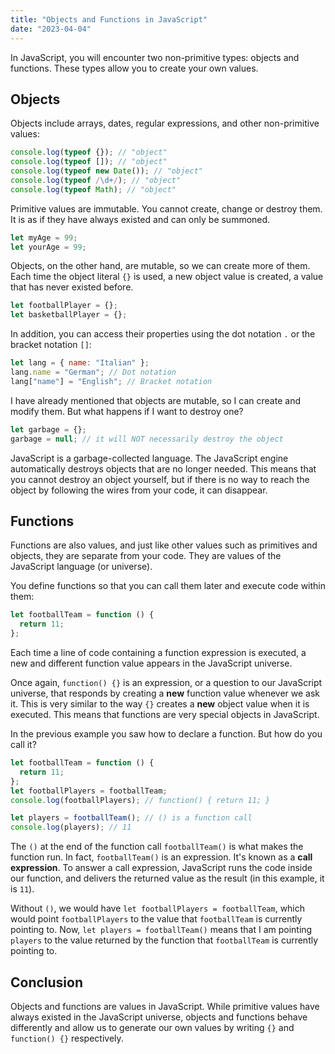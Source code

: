 ```yaml
---
title: "Objects and Functions in JavaScript"
date: "2023-04-04"
---
```


In JavaScript, you will encounter two non-primitive types: objects and functions. These types allow you to create your own values.

## Objects

Objects include arrays, dates, regular expressions, and other non-primitive values:

```js
console.log(typeof {}); // "object"
console.log(typeof []); // "object"
console.log(typeof new Date()); // "object"
console.log(typeof /\d+/); // "object"
console.log(typeof Math); // "object"
```

Primitive values are immutable. You cannot create, change or destroy them. It is as if they have always existed and can only be summoned.

```js
let myAge = 99;
let yourAge = 99;
```

Objects, on the other hand, are mutable, so we can create more of them. Each time the object literal `{}` is used, a new object value is created, a value that has never existed before.

```js
let footballPlayer = {};
let basketballPlayer = {};
```

In addition, you can access their properties using the dot notation `.` or the bracket notation `[]`:

```js
let lang = { name: "Italian" };
lang.name = "German"; // Dot notation
lang["name"] = "English"; // Bracket notation
```

I have already mentioned that objects are mutable, so I can create and modify them. But what happens if I want to destroy one?

```js
let garbage = {};
garbage = null; // it will NOT necessarily destroy the object
```

JavaScript is a garbage-collected language. The JavaScript engine automatically destroys objects that are no longer needed. This means that you cannot destroy an object yourself, but if there is no way to reach the object by following the wires from your code, it can disappear.

## Functions

Functions are also values, and just like other values such as primitives and objects, they are separate from your code. They are values of the JavaScript language (or universe).

You define functions so that you can call them later and execute code within them:

```js
let footballTeam = function () {
  return 11;
};
```

Each time a line of code containing a function expression is executed, a new and different function value appears in the JavaScript universe.

Once again, `function() {}` is an expression, or a question to our JavaScript universe, that responds by creating a **new** function value whenever we ask it. This is very similar to the way `{}` creates a **new** object value when it is executed. This means that functions are very special objects in JavaScript.

In the previous example you saw how to declare a function. But how do you call it?

```js
let footballTeam = function () {
  return 11;
};
let footballPlayers = footballTeam;
console.log(footballPlayers); // function() { return 11; }

let players = footballTeam(); // () is a function call
console.log(players); // 11
```

The `()` at the end of the function call `footballTeam()` is what makes the function run. In fact, `footballTeam()` is an expression. It's known as a **call expression**. To answer a call expression, JavaScript runs the code inside our function, and delivers the returned value as the result (in this example, it is `11`).

Without `()`, we would have `let footballPlayers = footballTeam`, which would point `footballPlayers` to the value that `footballTeam` is currently pointing to.
Now, `let players = footballTeam()` means that I am pointing `players` to the value returned by the function that `footballTeam` is currently pointing to.

## Conclusion

Objects and functions are values in JavaScript. While primitive values have always existed in the JavaScript universe, objects and functions behave differently and allow us to generate our own values by writing `{}` and `function() {}` respectively.
